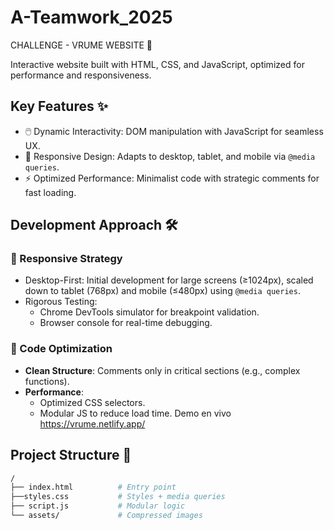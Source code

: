 # A-Teamwork_2025
 CHALLENGE - VRUME WEBSITE 🚀

Interactive website built with HTML, CSS, and JavaScript, optimized for performance and responsiveness.

## Key Features ✨
- 🖱️ Dynamic Interactivity: DOM manipulation with JavaScript for seamless UX.
- 📱 Responsive Design: Adapts to desktop, tablet, and mobile via `@media queries`.
- ⚡ Optimized Performance: Minimalist code with strategic comments for fast loading.

## Development Approach 🛠️
### 📐 Responsive Strategy
- Desktop-First: Initial development for large screens (≥1024px), scaled down to tablet (768px) and mobile (≤480px) using `@media queries`.
- Rigorous Testing:
  - Chrome DevTools simulator for breakpoint validation.
  - Browser console for real-time debugging.

### 🚀 Code Optimization
- **Clean Structure**: Comments only in critical sections (e.g., complex functions).
- **Performance**:
  - Optimized CSS selectors.
  - Modular JS to reduce load time.
    Demo en vivo https://vrume.netlify.app/


## Project Structure 📂
```bash
/
├── index.html          # Entry point
├──styles.css           # Styles + media queries
├── script.js           # Modular logic
└── assets/             # Compressed images

